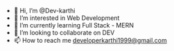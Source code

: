 - 👋 Hi, I’m @Dev-karthi
- 👀 I’m interested in Web Development
- 🌱 I’m currently learning Full Stack - MERN
- 💞️ I’m looking to collaborate on DEV
- 📫 How to reach me developerkarthi1999@gmail.com


<!---
developer-karthi/developer-karthi is a ✨ special ✨ repository because its `README.md` (this file) appears on your GitHub profile.
You can click the Preview link to take a look at your changes.
--->
